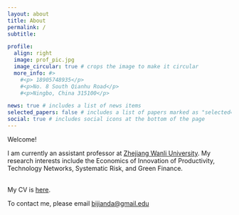 ```yaml
---
layout: about
title: About
permalink: /
subtitle:  

profile:
  align: right
  image: prof_pic.jpg
  image_circular: true # crops the image to make it circular
  more_info: #>
    #<p> 18905748935</p>
    #<p>No. 8 South Qianhu Road</p>
    #<p>Ningbo, China 315100</p>

news: true # includes a list of news items
selected_papers: false # includes a list of papers marked as "selected={true}"
social: true # includes social icons at the bottom of the page
---
```


 

  

Welcome! 
<br> 
 
I am currently an assistant professor at <a href='https://en.zwu.edu.cn'>Zhejiang Wanli University</a>. 
My research interests include the Economics of Innovation of Productivity, Technology Networks, Systematic Risk, and Green Finance.
<br> 
<br> 
 
My CV is <a href = "https://jiandabi.github.io/assets/pdf/cv.pdf">here</a>. 

To contact me, please email bijianda@gmail.edu

 
